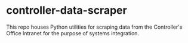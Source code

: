 # controller-data-scraper
This repo houses Python utilities for scraping data from the Controller's Office Intranet for the purpose of systems integration. 

